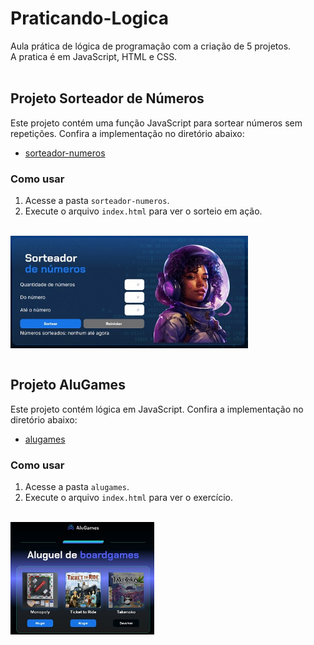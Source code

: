 # Praticando-Logica
Aula prática de lógica de programação com a criação de 5 projetos. <br>
A pratica é em JavaScript, HTML e CSS.<br><br>



## Projeto Sorteador de Números

Este projeto contém uma função JavaScript para sortear números sem repetições. Confira a implementação no diretório abaixo:

- [sorteador-numeros](./sorteador-numeros/)

### Como usar
1. Acesse a pasta `sorteador-numeros`.
2. Execute o arquivo `index.html` para ver o sorteio em ação.
<br>
<img align="center" src="./sorteador-numeros/img/capa.jpg" height="180">


</br>
</br>


## Projeto AluGames

Este projeto contém lógica em JavaScript. Confira a implementação no diretório abaixo:

- [alugames](./alugames/)

### Como usar
1. Acesse a pasta `alugames`.
2. Execute o arquivo `index.html` para ver o exercício.
</br>
<img align="center" src="./alugames/img/capa.jpg" height="180">


</br>
</br>
</br>


